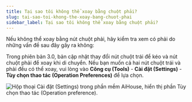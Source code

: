 ```yaml
---
title: Tại sao tôi không thể xoay bằng chuột phải?
slug: tai-sao-toi-khong-the-xoay-bang-chuot-phai
sidebar_label: Tại sao tôi không thể xoay bằng chuột phải?
---
```


Nếu không thể xoay bằng nút chuột phải, hãy kiểm tra xem có phải do những vấn đề sau đây gây ra không:

Trong phiên bản 3.0, bản cập nhật thay đổi nút chuột trái để kéo và nút chuột phải để xoay khi di chuyển. Nếu bạn muốn cả hai nút chuột trái và phải đều có thể xoay, vui lòng vào **Công cụ (Tools)** - **Cài đặt (Settings)** - **Tùy chọn thao tác (Operation Preferences)** để lựa chọn.

![Hộp thoại Cài đặt (Settings) trong phần mềm AiHouse, hiển thị phần Tùy chọn thao tác (Operation preference).](https://storage.googleapis.com/jegavn_kb/images/743f7c7e-763d-4af4-a778-c2e5b4cb199e.png)
